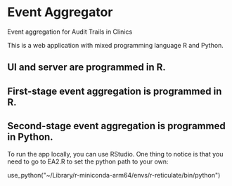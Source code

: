 # Event Aggregator
Event aggregation for Audit Trails in Clinics

This is a web application with mixed programming language R and Python. 

## UI and server are programmed in R. 

## First-stage event aggregation is programmed in R.

## Second-stage event aggregation is programmed in Python. 

To run the app locally, you can use RStudio. One thing to notice is that you need to go to EA2.R to set the python path to your own: 

use_python("~/Library/r-miniconda-arm64/envs/r-reticulate/bin/python")
